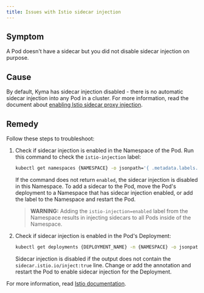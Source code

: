 ```yaml
---
title: Issues with Istio sidecar injection
---
```


## Symptom

A Pod doesn't have a sidecar but you did not disable sidecar injection on purpose.

## Cause

By default, Kyma has sidecar injection disabled - there is no automatic sidecar injection into any Pod in a cluster. For more information, read the document about [enabling Istio sidecar proxy injection](../../operations/smsh-01-istio-enable-sidecar-injection.md).

## Remedy

Follow these steps to troubleshoot:

1. Check if sidecar injection is enabled in the Namespace of the Pod. Run this command to check the `istio-injection` label:

    ```bash
    kubectl get namespaces {NAMESPACE} -o jsonpath='{ .metadata.labels.istio-injection }'
    ```

    If the command does not return `enabled`, the sidecar injection is disabled in this Namespace. To add a sidecar to the Pod, move the Pod's deployment to a Namespace that has sidecar injection enabled, or add the label to the Namespace and restart the Pod.

    >**WARNING:** Adding the `istio-injection=enabled` label from the Namespace results in injecting sidecars to all Pods inside of the Namespace.

2. Check if sidecar injection is enabled in the Pod's Deployment:

    ```bash
    kubectl get deployments {DEPLOYMENT_NAME} -n {NAMESPACE} -o jsonpath='{ .spec.template.metadata.annotations }'
    ```

   Sidecar injection is disabled if the output does not contain the `sidecar.istio.io/inject:true` line. Change or add the annotation and restart the Pod to enable sidecar injection for the Deployment.

For more information, read [Istio documentation](https://istio.io/docs/ops/common-problems/injection/).
